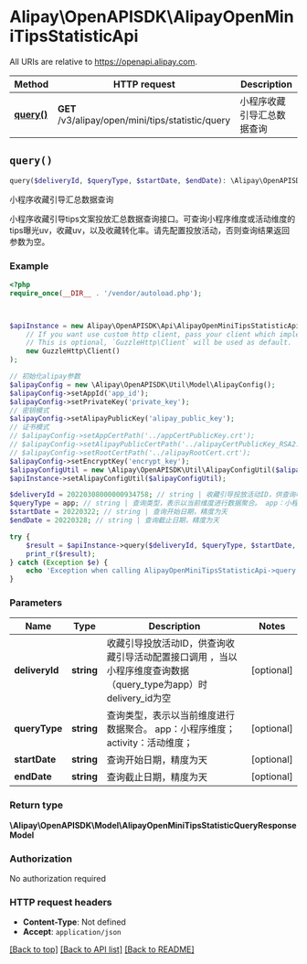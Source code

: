 # Alipay\OpenAPISDK\AlipayOpenMiniTipsStatisticApi

All URIs are relative to https://openapi.alipay.com.

Method | HTTP request | Description
------------- | ------------- | -------------
[**query()**](AlipayOpenMiniTipsStatisticApi.md#query) | **GET** /v3/alipay/open/mini/tips/statistic/query | 小程序收藏引导汇总数据查询


## `query()`

```php
query($deliveryId, $queryType, $startDate, $endDate): \Alipay\OpenAPISDK\Model\AlipayOpenMiniTipsStatisticQueryResponseModel
```

小程序收藏引导汇总数据查询

小程序收藏引导tips文案投放汇总数据查询接口。可查询小程序维度或活动维度的tips曝光uv，收藏uv，以及收藏转化率。请先配置投放活动，否则查询结果返回参数为空。

### Example

```php
<?php
require_once(__DIR__ . '/vendor/autoload.php');



$apiInstance = new Alipay\OpenAPISDK\Api\AlipayOpenMiniTipsStatisticApi(
    // If you want use custom http client, pass your client which implements `GuzzleHttp\ClientInterface`.
    // This is optional, `GuzzleHttp\Client` will be used as default.
    new GuzzleHttp\Client()
);

// 初始化alipay参数
$alipayConfig = new \Alipay\OpenAPISDK\Util\Model\AlipayConfig();
$alipayConfig->setAppId('app_id');
$alipayConfig->setPrivateKey('private_key');
// 密钥模式
$alipayConfig->setAlipayPublicKey('alipay_public_key');
// 证书模式
// $alipayConfig->setAppCertPath('../appCertPublicKey.crt');
// $alipayConfig->setAlipayPublicCertPath('../alipayCertPublicKey_RSA2.crt');
// $alipayConfig->setRootCertPath('../alipayRootCert.crt');
$alipayConfig->setEncryptKey('encrypt_key');
$alipayConfigUtil = new \Alipay\OpenAPISDK\Util\AlipayConfigUtil($alipayConfig);
$apiInstance->setAlipayConfigUtil($alipayConfigUtil);

$deliveryId = 20220308000000934758; // string | 收藏引导投放活动ID，供查询收藏引导活动配置接口调用 ，当以小程序维度查询数据（query_type为app）时delivery_id为空
$queryType = app; // string | 查询类型，表示以当前维度进行数据聚合。 app：小程序维度；activity：活动维度；
$startDate = 20220322; // string | 查询开始日期，精度为天
$endDate = 20220328; // string | 查询截止日期，精度为天

try {
    $result = $apiInstance->query($deliveryId, $queryType, $startDate, $endDate);
    print_r($result);
} catch (Exception $e) {
    echo 'Exception when calling AlipayOpenMiniTipsStatisticApi->query: ', $e->getMessage(), PHP_EOL;
}
```

### Parameters

Name | Type | Description  | Notes
------------- | ------------- | ------------- | -------------
 **deliveryId** | **string**| 收藏引导投放活动ID，供查询收藏引导活动配置接口调用 ，当以小程序维度查询数据（query_type为app）时delivery_id为空 | [optional]
 **queryType** | **string**| 查询类型，表示以当前维度进行数据聚合。 app：小程序维度；activity：活动维度； | [optional]
 **startDate** | **string**| 查询开始日期，精度为天 | [optional]
 **endDate** | **string**| 查询截止日期，精度为天 | [optional]

### Return type

**\Alipay\OpenAPISDK\Model\AlipayOpenMiniTipsStatisticQueryResponseModel**

### Authorization

No authorization required

### HTTP request headers

- **Content-Type**: Not defined
- **Accept**: `application/json`

[[Back to top]](#) [[Back to API list]](../../README.md#api-endpoints)
[[Back to README]](../../README.md)
